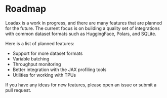 # Roadmap

Loadax is a work in progress, and there are many features that are planned for the future. The current focus is on building a quality set of integrations with common dataset formats such as HuggingFace, Polars, and SQLite.

Here is a list of planned features:

- Support for more dataset formats
- Variable batching
- Throughput monitoring
- Better integration with the JAX profiling tools
- Utilities for working with TPUs

If you have any ideas for new features, please open an issue or submit a pull request.
